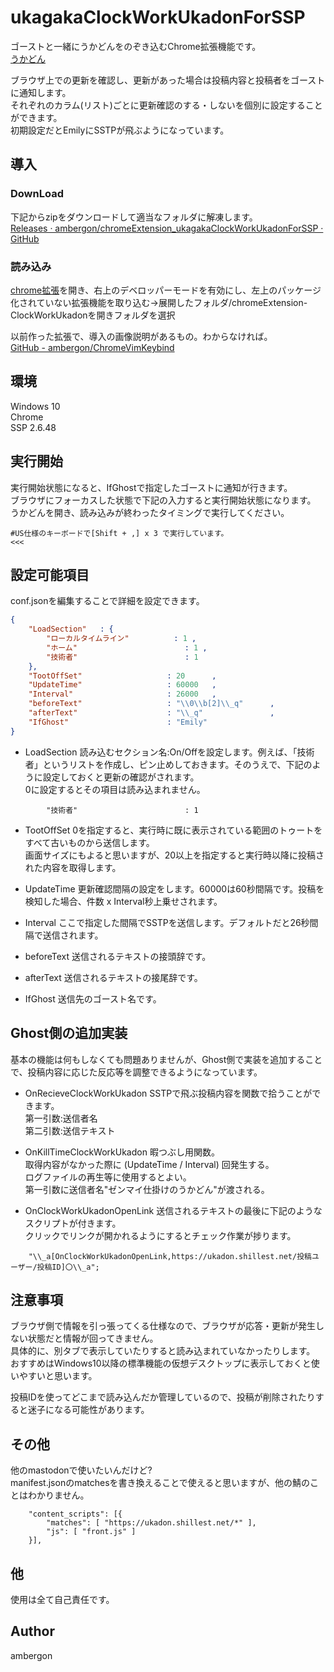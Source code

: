 # ukagakaClockWorkUkadonForSSP
ゴーストと一緒にうかどんをのぞき込むChrome拡張機能です。<br>
[うかどん](https://ukadon.shillest.net/public/local)<br>

ブラウザ上での更新を確認し、更新があった場合は投稿内容と投稿者をゴーストに通知します。<br>
それぞれのカラム(リスト)ごとに更新確認のする・しないを個別に設定することができます。<br>
初期設定だとEmilyにSSTPが飛ぶようになっています。<br>



## 導入
### DownLoad
下記からzipをダウンロードして適当なフォルダに解凍します。<br>
[Releases · ambergon/chromeExtension_ukagakaClockWorkUkadonForSSP · GitHub](https://github.com/ambergon/chromeExtension_ukagakaClockWorkUkadonForSSP/releases)


### 読み込み
[chrome拡張](chrome://extensions/)を開き、右上のデベロッパーモードを有効にし、左上のパッケージ化されていない拡張機能を取り込む->展開したフォルダ/chromeExtension-ClockWorkUkadonを開きフォルダを選択<br>


以前作った拡張で、導入の画像説明があるもの。わからなければ。<br>
[GitHub - ambergon/ChromeVimKeybind](https://github.com/ambergon/ChromeVimKeybind)<br>


## 環境
Windows 10<br>
Chrome<br>
SSP 2.6.48<br>


## 実行開始
実行開始状態になると、IfGhostで指定したゴーストに通知が行きます。<br>
ブラウザにフォーカスした状態で下記の入力すると実行開始状態になります。<br>
うかどんを開き、読み込みが終わったタイミングで実行してください。<br>
```
#US仕様のキーボードで[Shift + ,] x 3 で実行しています。
<<<
```


## 設定可能項目
conf.jsonを編集することで詳細を設定できます。
```.json
{ 
    "LoadSection"   : { 
        "ローカルタイムライン"          : 1 ,
        "ホーム"                        : 1 ,
        "技術者"                        : 1 
    }, 
    "TootOffSet"                   : 20      ,
    "UpdateTime"                   : 60000   ,
    "Interval"                     : 26000   ,
    "beforeText"                   : "\\0\\b[2]\\_q"      ,
    "afterText"                    : "\\_q"               ,
    "IfGhost"                      : "Emily"
} 
```
- LoadSection
    読み込むセクション名:On/Offを設定します。例えば、「技術者」というリストを作成し、ピン止めしておきます。そのうえで、下記のように設定しておくと更新の確認がされます。<br>
    0に設定するとその項目は読み込まれません。<br>
```
        "技術者"                        : 1 
```

- TootOffSet
    0を指定すると、実行時に既に表示されている範囲のトゥートをすべて古いものから送信します。<br>
    画面サイズにもよると思いますが、20以上を指定すると実行時以降に投稿された内容を取得します。<br>

- UpdateTime
    更新確認間隔の設定をします。60000は60秒間隔です。投稿を検知した場合、件数 x Interval秒上乗せされます。<br>

- Interval
    ここで指定した間隔でSSTPを送信します。デフォルトだと26秒間隔で送信されます。<br>

- beforeText
    送信されるテキストの接頭辞です。<br>

- afterText
    送信されるテキストの接尾辞です。<br>

- IfGhost
    送信先のゴースト名です。<br>

    
## Ghost側の追加実装
基本の機能は何もしなくても問題ありませんが、Ghost側で実装を追加することで、投稿内容に応じた反応等を調整できるようになっています。<br>

- OnRecieveClockWorkUkadon
    SSTPで飛ぶ投稿内容を関数で拾うことができます。<br>
    第一引数:送信者名<br>
    第二引数:送信テキスト<br>

- OnKillTimeClockWorkUkadon
    暇つぶし用関数。<br>
    取得内容がなかった際に (UpdateTime / Interval) 回発生する。<br>
    ログファイルの再生等に使用するとよい。<br>
    第一引数に送信者名"ゼンマイ仕掛けのうかどん"が渡される。<br>

- OnClockWorkUkadonOpenLink
    送信されるテキストの最後に下記のようなスクリプトが付きます。<br>
    クリックでリンクが開かれるようにするとチェック作業が捗ります。<br>
```
    "\\_a[OnClockWorkUkadonOpenLink,https://ukadon.shillest.net/投稿ユーザー/投稿ID]〇\\_a";
```


## 注意事項
ブラウザ側で情報を引っ張ってくる仕様なので、ブラウザが応答・更新が発生しない状態だと情報が回ってきません。<br>
具体的に、別タブで表示していたりすると読み込まれていなかったりします。<br>
おすすめはWindows10以降の標準機能の仮想デスクトップに表示しておくと使いやすいと思います。<br>


投稿IDを使ってどこまで読み込んだか管理しているので、投稿が削除されたりすると迷子になる可能性があります。<br>


## その他
他のmastodonで使いたいんだけど?<br>
manifest.jsonのmatchesを書き換えることで使えると思いますが、他の鯖のことはわかりません。<br>
```
    "content_scripts": [{
        "matches": [ "https://ukadon.shillest.net/*" ],
        "js": [ "front.js" ]
    }],
```


## 他
使用は全て自己責任です。<br>


## Author
ambergon










